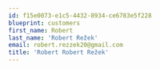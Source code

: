 ```yaml
---
id: f15e0073-e1c5-4432-8934-ce6783e5f228
blueprint: customers
first_name: Robert
last_name: 'Robert Režek'
email: robert.rezzek20@gmail.com
title: 'Robert Robert Režek'
---
```

